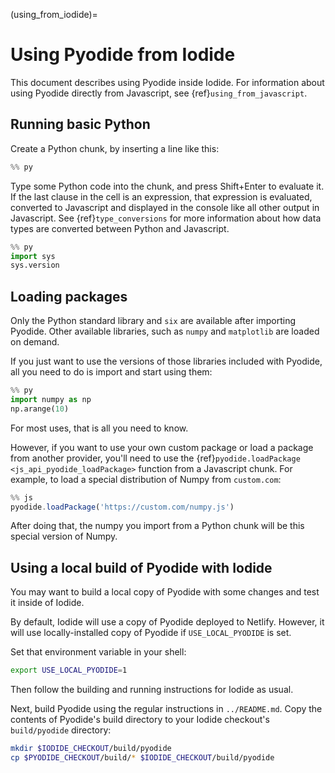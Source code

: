 (using_from_iodide)=

# Using Pyodide from Iodide

This document describes using Pyodide inside Iodide. For information
about using Pyodide directly from Javascript, see
{ref}`using_from_javascript`.

## Running basic Python

Create a Python chunk, by inserting a line like this:

```python
%% py
```

Type some Python code into the chunk, and press Shift+Enter to evaluate it. If
the last clause in the cell is an expression, that expression is evaluated,
converted to Javascript and displayed in the console like all other output
in Javascript. See {ref}`type_conversions` for more information
about how data types are converted between Python and Javascript.

```python
%% py
import sys
sys.version
```

## Loading packages

Only the Python standard library and `six` are available after importing
Pyodide. Other available libraries, such as `numpy` and `matplotlib` are loaded
on demand.

If you just want to use the versions of those libraries included with Pyodide,
all you need to do is import and start using them:

```python
%% py
import numpy as np
np.arange(10)
```

For most uses, that is all you need to know.

However, if you want to use your own custom package or load a package from
another provider, you'll need to use the {ref}`pyodide.loadPackage <js_api_pyodide_loadPackage>`
function from a Javascript chunk. For example, to load a special distribution of Numpy from
`custom.com`:

```js
%% js
pyodide.loadPackage('https://custom.com/numpy.js')
```

After doing that, the numpy you import from a Python chunk will be this special
version of Numpy.

## Using a local build of Pyodide with Iodide

You may want to build a local copy of Pyodide with some changes and test it
inside of Iodide.

By default, Iodide will use a copy of Pyodide deployed to Netlify. However, it
will use locally-installed copy of Pyodide if `USE_LOCAL_PYODIDE` is set.

Set that environment variable in your shell:

```bash
export USE_LOCAL_PYODIDE=1
```

Then follow the building and running instructions for Iodide as usual.

Next, build Pyodide using the regular instructions in `../README.md`. Copy the
contents of Pyodide's build directory to your Iodide checkout's `build/pyodide`
directory:

```bash
mkdir $IODIDE_CHECKOUT/build/pyodide
cp $PYODIDE_CHECKOUT/build/* $IODIDE_CHECKOUT/build/pyodide
```
